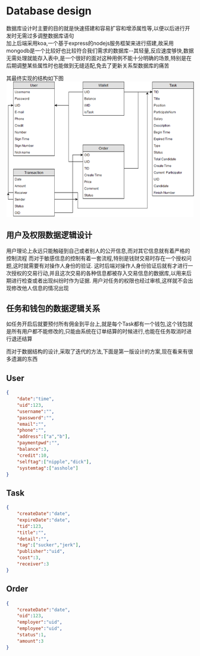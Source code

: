 # Database design

数据库设计时主要的目的就是快速搭建和容易扩容和增添属性等,以便以后进行开发时无需过多调整数据库语句  
加上后端采用koa,一个基于express的nodejs服务框架来进行搭建,故采用mongodb是一个比较好也比较符合我们需求的数据库--其轻量,反应速度够快,数据无需处理就能存入表中,是一个很好的面对这种用例不能十分明确的场景,特别是在后期调整某些属性时也能做到无缝适配,免去了更新关系型数据库的痛苦

其最终实现的结构如下图
![ER](assets/ER/ER.png)

## 用户及权限数据逻辑设计
用户理论上永远只能触碰到自己或者别人的公开信息,而对其它信息就有着严格的控制流程
而对于敏感信息的控制有着一套流程,特别是钱财交易时存在一个授权问题,这时就需要有对操作人身份的验证.
这时后端对操作人身份验证后就有才进行一次授权的交易行动,并且这次交易的各种信息都被存入交易信息的数据库,以用来后期进行检查或者出现纠纷时作为证据.
用户对任务的权限也经过审核,这样就不会出现修改他人信息的情况出现

## 任务和钱包的数据逻辑关系
如任务开启后就要预付所有佣金到平台上,就是每个Task都有一个钱包,这个钱包就是所有用户都不能修改的,只能由系统在订单结算的时候进行,也能在任务取消时进行退还结算


而对于数据结构的设计,采取了迭代的方法,下面是第一版设计的方案,现在看来有很多遗漏的东西

## User
```JSON
{
    "date":"time",
    "uid":123,
    "username":"",
    "password":"",
    "email":"",
    "phone":"",
    "address":["a","b"],
    "paymentpwd":"",
    "balance":3,
    "credit":10,
    "selftag":["nipple","dick"],
    "systemtag":["asshole"]
}
```

## Task
```JSON
{
    "createDate":"date",
    "expireDate":"date",
    "tid":123,
    "title":"",
    "detail":"",
    "tag":["sucker","jerk"],
    "publisher":"uid",
    "cost":3,
    "receiver":3
}
```

## Order
```JSON
{
    "createDate":"date",
    "oid":123,
    "employer":"uid",
    "employee":"uid",
    "status":1,
    "amount":3
}
```
